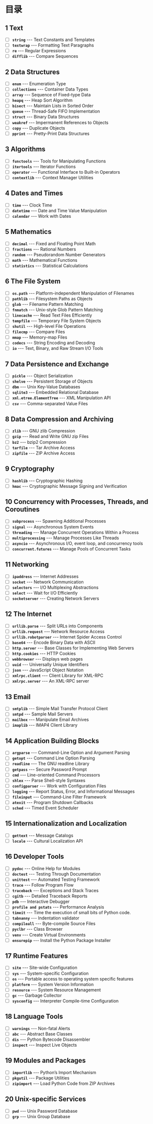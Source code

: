 # 目录

## 1 Text
- [ ] **`string`**        ---               Text Constants and Templates
- [ ] **`textwrap`**        ---                Formatting Text Paragraphs
- [ ] **`re`**        ---                Regular Expressions
- [ ] **`difflib`**        ---                Compare Sequences
##  2 Data Structures
- [ ] **`enum`**        ---                   Enumeration Type
- [ ] **`collections`**        ---                Container Data Types
- [ ] **`array`**        ---                Sequence of Fixed-type Data
- [ ] **`heapq`**        ---                  Heap Sort Algorithm
- [ ] **`bisect`**        ---                Maintain Lists in Sorted Order
- [ ] **`queue`**        ---                Thread-Safe FIFO Implementation
- [ ] **`struct`**        ---                Binary Data Structures
- [ ] **`weakref`**        ---                Impermanent References to Objects
- [ ] **`copy`**        ---                Duplicate Objects
- [ ] **`pprint`**        ---                Pretty-Print Data Structures
##  3 Algorithms
- [ ] **`functools`**        ---                Tools for Manipulating Functions
- [ ] **`itertools`**        ---                Iterator Functions
- [ ] **`operator`**        ---                Functional Interface to Built-in Operators
- [ ] **`contextlib`**        ---                Context Manager Utilities
##  4 Dates and Times
- [ ] **`time`**        ---                Clock Time
- [ ] **`datetime`**        ---                Date and Time Value Manipulation
- [ ] **`calendar`**        ---                Work with Dates
##  5 Mathematics
- [ ] **`decimal`**        ---                Fixed and Floating Point Math
- [ ] **`fractions`**        ---                Rational Numbers
- [ ] **`random`**        ---                Pseudorandom Number Generators
- [ ] **`math`**        ---                Mathematical Functions
- [ ] **`statistics`**        ---                Statistical Calculations
##  6 The File System
- [ ] **`os.path`**        ---                Platform-independent Manipulation of Filenames
- [ ] **`pathlib`**        ---                Filesystem Paths as Objects
- [ ] **`glob`**        ---                Filename Pattern Matching
- [ ] **`fnmatch`**        ---                Unix-style Glob Pattern Matching
- [ ] **`linecache`**        ---                Read Text Files Efficiently
- [ ] **`tempfile`**        ---                Temporary File System Objects
- [ ] **`shutil`**        ---                High-level File Operations
- [ ] **`filecmp`**        ---                Compare Files
- [ ] **`mmap`**        ---                Memory-map Files
- [ ] **`codecs`**        ---                String Encoding and Decoding
- [ ] **`io`**        ---                Text, Binary, and Raw Stream I/O Tools
##  7 Data Persistence and Exchange
- [ ] **`pickle`**        ---                Object Serialization
- [ ] **`shelve`**        ---                Persistent Storage of Objects
- [ ] **`dbm`**        ---                Unix Key-Value Databases
- [ ] **`sqlite3`**        ---                Embedded Relational Database
- [ ] **`xml.etree.ElementTree`**        ---               XML Manipulation API
- [ ] **`csv`**        ---                Comma-separated Value Files
##  8 Data Compression and Archiving
- [ ] **`zlib`**        ---                GNU zlib Compression
- [ ] **`gzip`**        ---                Read and Write GNU zip Files
- [ ] **`bz2`**        ---                bzip2 Compression
- [ ] **`tarfile`**        ---                Tar Archive Access
- [ ] **`zipfile`**        ---                ZIP Archive Access
##  9 Cryptography
- [ ] **`hashlib`**        ---                Cryptographic Hashing
- [ ] **`hmac`**        ---                Cryptographic Message Signing and Verification
##  10 Concurrency with Processes, Threads, and Coroutines
- [ ] **`subprocess`**        ---                Spawning Additional Processes
- [ ] **`signal`**        ---                Asynchronous System Events
- [ ] **`threading`**        ---                Manage Concurrent Operations Within a Process
- [ ] **`multiprocessing`**        ---                Manage Processes Like Threads
- [ ] **`asyncio`**        ---                Asynchronous I/O, event loop, and concurrency tools
- [ ] **`concurrent.futures`**        ---                Manage Pools of Concurrent Tasks
##  11 Networking
- [ ] **`ipaddress`**        ---                Internet Addresses
- [ ] **`socket`**        ---                Network Communication
- [ ] **`selectors`**        ---                I/O Multiplexing Abstractions
- [ ] **`select`**        ---                Wait for I/O Efficiently
- [ ] **`socketserver`**        ---                Creating Network Servers
##  12 The Internet
- [ ] **`urllib.parse`**        ---                Split URLs into Components
- [ ] **`urllib.request`**        ---                Network Resource Access
- [ ] **`urllib.robotparser`**        ---                Internet Spider Access Control
- [ ] **`base64`**        ---                Encode Binary Data with ASCII
- [ ] **`http.server`**        ---                Base Classes for Implementing Web Servers
- [ ] **`http.cookies`**        ---                HTTP Cookies
- [ ] **`webbrowser`**        ---                Displays web pages
- [ ] **`uuid`**        ---                Universally Unique Identifiers
- [ ] **`json`**        ---                JavaScript Object Notation
- [ ] **`xmlrpc.client`**        ---                Client Library for XML-RPC
- [ ] **`xmlrpc.server`**        ---                An XML-RPC server
##  13 Email
- [ ] **`smtplib`**        ---                Simple Mail Transfer Protocol Client
- [ ] **`smtpd`**        ---                Sample Mail Servers
- [ ] **`mailbox`**        ---                Manipulate Email Archives
- [ ] **`imaplib`**        ---                IMAP4 Client Library
##  14 Application Building Blocks
- [ ] **`argparse`**        ---                Command-Line Option and Argument Parsing
- [ ] **`getopt`**        ---                Command Line Option Parsing
- [ ] **`readline`**        ---                The GNU readline Library
- [ ] **`getpass`**        ---                Secure Password Prompt
- [ ] **`cmd`**        ---                Line-oriented Command Processors
- [ ] **`shlex`**        ---                Parse Shell-style Syntaxes
- [ ] **`configparser`**        ---                Work with Configuration Files
- [ ] **`logging`**        ---                Report Status, Error, and Informational Messages
- [ ] **`fileinput`**        ---                Command-Line Filter Framework
- [ ] **`atexit`**        ---                Program Shutdown Callbacks
- [ ] **`sched`**        ---                Timed Event Scheduler
##  15 Internationalization and Localization
- [ ] **`gettext`**        ---                Message Catalogs
- [ ] **`locale`**        ---                Cultural Localization API
##  16 Developer Tools
- [ ] **`pydoc`**        ---                Online Help for Modules
- [ ] **`doctest`**        ---                Testing Through Documentation
- [ ] **`unittest`**        ---                Automated Testing Framework
- [ ] **`trace`**        ---                Follow Program Flow
- [ ] **`traceback`**        ---                Exceptions and Stack Traces
- [ ] **`cgitb`**        ---                Detailed Traceback Reports
- [ ] **`pdb`**        ---                Interactive Debugger
- [ ] **`profile and pstats`**        ---                Performance Analysis
- [ ] **`timeit`**        ---                Time the execution of small bits of Python code.
- [ ] **`tabnanny`**        ---                Indentation validator
- [ ] **`compileall`**        ---                Byte-compile Source Files
- [ ] **`pyclbr`**        ---                Class Browser
- [ ] **`venv`**        ---                Create Virtual Environments
- [ ] **`ensurepip`**        ---                Install the Python Package Installer
##  17 Runtime Features
- [ ] **`site`**        ---                Site-wide Configuration
- [ ] **`sys`**        ---                System-specific Configuration
- [ ] **`os`**        ---                Portable access to operating system specific features
- [ ] **`platform`**        ---                System Version Information
- [ ] **`resource`**        ---                System Resource Management
- [ ] **`gc`**        ---                Garbage Collector
- [ ] **`sysconfig`**        ---                Interpreter Compile-time Configuration
##  18 Language Tools
- [ ] **`warnings`**        ---                Non-fatal Alerts
- [ ] **`abc`**        ---                Abstract Base Classes
- [ ] **`dis`**        ---                Python Bytecode Disassembler
- [ ] **`inspect`**        ---                Inspect Live Objects
##  19 Modules and Packages
- [ ] **`importlib`**        ---                Python’s Import Mechanism
- [ ] **`pkgutil`**        ---                Package Utilities
- [ ] **`zipimport`**        ---                Load Python Code from ZIP Archives
##  20 Unix-specific Services
- [ ] **`pwd`**        ---                Unix Password Database
- [ ] **`grp`**        ---                Unix Group Database